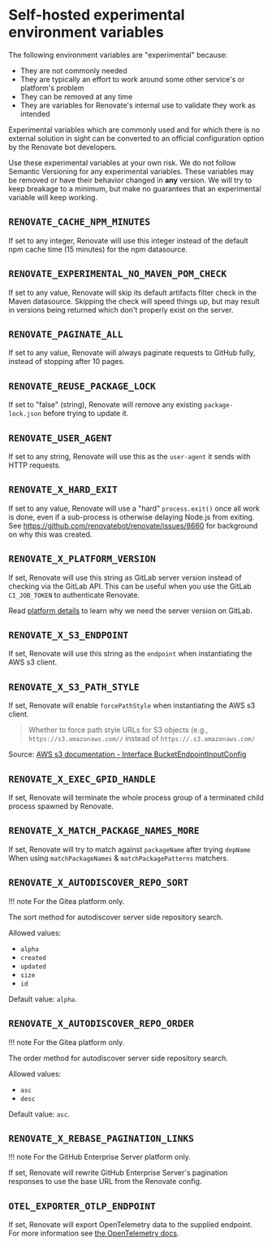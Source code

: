 # Self-hosted experimental environment variables

The following environment variables are "experimental" because:

- They are not commonly needed
- They are typically an effort to work around some other service's or platform's problem
- They can be removed at any time
- They are variables for Renovate's internal use to validate they work as intended

Experimental variables which are commonly used and for which there is no external solution in sight can be converted to an official configuration option by the Renovate bot developers.

Use these experimental variables at your own risk.
We do not follow Semantic Versioning for any experimental variables.
These variables may be removed or have their behavior changed in **any** version.
We will try to keep breakage to a minimum, but make no guarantees that an experimental variable will keep working.

## `RENOVATE_CACHE_NPM_MINUTES`

If set to any integer, Renovate will use this integer instead of the default npm cache time (15 minutes) for the npm datasource.

## `RENOVATE_EXPERIMENTAL_NO_MAVEN_POM_CHECK`

If set to any value, Renovate will skip its default artifacts filter check in the Maven datasource.
Skipping the check will speed things up, but may result in versions being returned which don't properly exist on the server.

## `RENOVATE_PAGINATE_ALL`

If set to any value, Renovate will always paginate requests to GitHub fully, instead of stopping after 10 pages.

## `RENOVATE_REUSE_PACKAGE_LOCK`

If set to "false" (string), Renovate will remove any existing `package-lock.json` before trying to update it.

## `RENOVATE_USER_AGENT`

If set to any string, Renovate will use this as the `user-agent` it sends with HTTP requests.

## `RENOVATE_X_HARD_EXIT`

If set to any value, Renovate will use a "hard" `process.exit()` once all work is done, even if a sub-process is otherwise delaying Node.js from exiting.
See <https://github.com/renovatebot/renovate/issues/8660> for background on why this was created.

## `RENOVATE_X_PLATFORM_VERSION`

If set, Renovate will use this string as GitLab server version instead of checking via the GitLab API.
This can be useful when you use the GitLab `CI_JOB_TOKEN` to authenticate Renovate.

Read [platform details](modules/platform/gitlab/index.md) to learn why we need the server version on GitLab.

## `RENOVATE_X_S3_ENDPOINT`

If set, Renovate will use this string as the `endpoint` when instantiating the AWS s3 client.

## `RENOVATE_X_S3_PATH_STYLE`

If set, Renovate will enable `forcePathStyle` when instantiating the AWS s3 client.

> Whether to force path style URLs for S3 objects (e.g., `https://s3.amazonaws.com//` instead of `https://.s3.amazonaws.com/`

Source: [AWS s3 documentation - Interface BucketEndpointInputConfig](https://docs.aws.amazon.com/AWSJavaScriptSDK/v3/latest/clients/client-s3/interfaces/bucketendpointinputconfig.html)

## `RENOVATE_X_EXEC_GPID_HANDLE`

If set, Renovate will terminate the whole process group of a terminated child process spawned by Renovate.

## `RENOVATE_X_MATCH_PACKAGE_NAMES_MORE`

If set, Renovate will try to match against `packageName` after trying `depName` When using `matchPackageNames` & `matchPackagePatterns` matchers.

## `RENOVATE_X_AUTODISCOVER_REPO_SORT`

<!-- prettier-ignore -->
!!! note
    For the Gitea platform only.

The sort method for autodiscover server side repository search.

Allowed values:

- `alpha`
- `created`
- `updated`
- `size`
- `id`

Default value: `alpha`.

## `RENOVATE_X_AUTODISCOVER_REPO_ORDER`

<!-- prettier-ignore -->
!!! note
    For the Gitea platform only.

The order method for autodiscover server side repository search.

Allowed values:

- `asc`
- `desc`

Default value: `asc`.

## `RENOVATE_X_REBASE_PAGINATION_LINKS`

<!-- prettier-ignore -->
!!! note
    For the GitHub Enterprise Server platform only.

If set, Renovate will rewrite GitHub Enterprise Server's pagination responses to use the base URL from the Renovate config.

## `OTEL_EXPORTER_OTLP_ENDPOINT`

If set, Renovate will export OpenTelemetry data to the supplied endpoint.
For more information see [the OpenTelemetry docs](opentelemetry.md).
